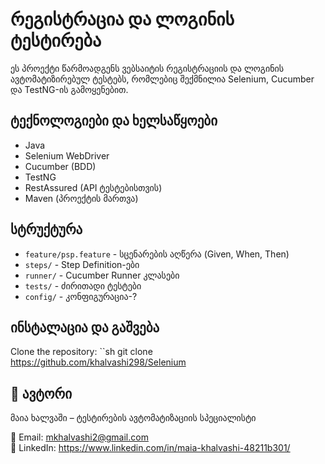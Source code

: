 # რეგისტრაცია და ლოგინის ტესტირება

ეს პროექტი წარმოადგენს ვებსაიტის რეგისტრაციის და ლოგინის ავტომატიზირებულ ტესტებს, რომლებიც შექმნილია Selenium, Cucumber და TestNG-ის გამოყენებით.

## ტექნოლოგიები და ხელსაწყოები
- Java
- Selenium WebDriver
- Cucumber (BDD)
- TestNG
- RestAssured (API ტესტებისთვის)
- Maven (პროექტის მართვა)

## სტრუქტურა
- `feature/psp.feature` - სცენარების აღწერა (Given, When, Then)
- `steps/` - Step Definition-ები
- `runner/` - Cucumber Runner კლასები
- `tests/` - ძირითადი ტესტები
- `config/` - კონფიგურაცია-?


## ინსტალაცია და გაშვება

  Clone the repository:
   ``sh
   git clone https://github.com/khalvashi298/Selenium
   
   
## 👤 ავტორი

  მაია ხალვაში – ტესტირების ავტომატიზაციის სპეციალისტი

📧 Email: mkhalvashi2@gmail.com  
🔗 LinkedIn: https://www.linkedin.com/in/maia-khalvashi-48211b301/

